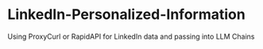 # LinkedIn-Personalized-Information
Using ProxyCurl or RapidAPI for LinkedIn data and passing into LLM Chains
